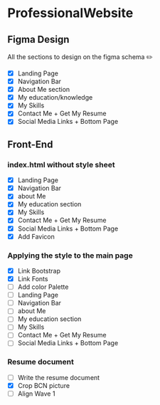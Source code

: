 # ProfessionalWebsite

## Figma Design

All the sections to design on the figma schema ✏️

* [x] Landing Page
* [x] Navigation Bar
* [x] About Me section
* [x] My education/knowledge
* [x] My Skills
* [x] Contact Me + Get My Resume
* [x] Social Media Links + Bottom Page

## Front-End

### index.html without style sheet

* [x] Landing Page
* [x] Navigation Bar
* [x] about Me
* [x] My education section
* [x] My Skills
* [x] Contact Me + Get My Resume
* [x] Social Media Links + Bottom Page
* [x] Add Favicon 

### Applying the style to the main page

* [x] Link Bootstrap
* [x] Link Fonts
* [ ] Add color Palette
* [ ] Landing Page
* [ ] Navigation Bar
* [ ] about Me
* [ ] My education section
* [ ] My Skills
* [ ] Contact Me + Get My Resume
* [ ] Social Media Links + Bottom Page

### Resume document

* [ ] Write the resume document
* [x] Crop BCN picture
* [ ] Align Wave 1
